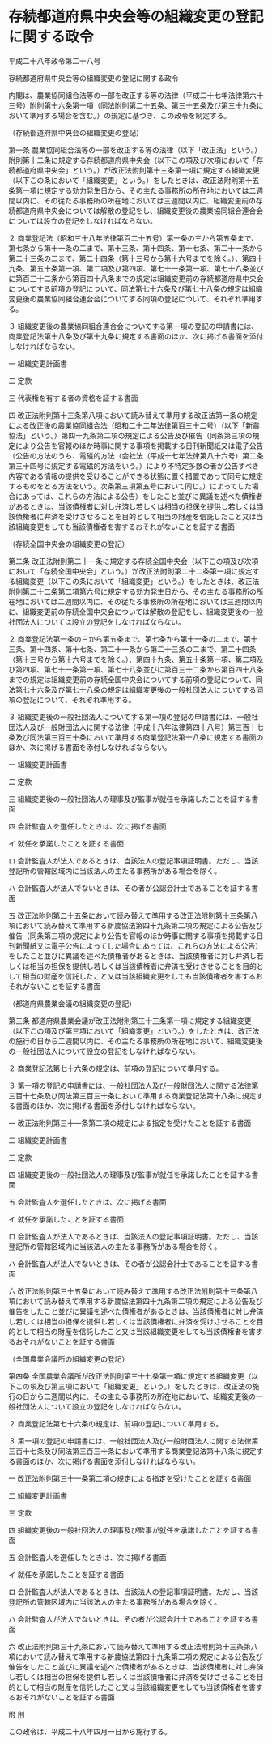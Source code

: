 # 存続都道府県中央会等の組織変更の登記に関する政令

平成二十八年政令第二十八号

存続都道府県中央会等の組織変更の登記に関する政令

内閣は、農業協同組合法等の一部を改正する等の法律（平成二十七年法律第六十三号）附則第十六条第一項（同法附則第二十五条、第三十五条及び第三十九条において準用する場合を含む。）の規定に基づき、この政令を制定する。

（存続都道府県中央会の組織変更の登記）

第一条 農業協同組合法等の一部を改正する等の法律（以下「改正法」という。）附則第十二条に規定する存続都道府県中央会（以下この項及び次項において「存続都道府県中央会」という。）が改正法附則第十三条第一項に規定する組織変更（以下この条において「組織変更」という。）をしたときは、改正法附則第十五条第一項に規定する効力発生日から、その主たる事務所の所在地においては二週間以内に、その従たる事務所の所在地においては三週間以内に、組織変更前の存続都道府県中央会については解散の登記をし、組織変更後の農業協同組合連合会については設立の登記をしなければならない。

２ 商業登記法（昭和三十八年法律第百二十五号）第一条の三から第五条まで、第七条から第十一条の二まで、第十三条、第十四条、第十七条、第二十一条から第二十三条の二まで、第二十四条（第十三号から第十六号までを除く。）、第四十九条、第五十条第一項、第二項及び第四項、第七十一条第一項、第七十八条並びに第百三十二条から第百四十八条までの規定は組織変更前の存続都道府県中央会についてする前項の登記について、同法第七十六条及び第七十八条の規定は組織変更後の農業協同組合連合会についてする同項の登記について、それぞれ準用する。

３ 組織変更後の農業協同組合連合会についてする第一項の登記の申請書には、商業登記法第十八条及び第十九条に規定する書面のほか、次に掲げる書面を添付しなければならない。

一 組織変更計画書

二 定款

三 代表権を有する者の資格を証する書面

四 改正法附則第十三条第八項において読み替えて準用する改正法第一条の規定による改正後の農業協同組合法（昭和二十二年法律第百三十二号）（以下「新農協法」という。）第四十九条第二項の規定による公告及び催告（同条第三項の規定により公告を官報のほか時事に関する事項を掲載する日刊新聞紙又は電子公告（公告の方法のうち、電磁的方法（会社法（平成十七年法律第八十六号）第二条第三十四号に規定する電磁的方法をいう。）により不特定多数の者が公告すべき内容である情報の提供を受けることができる状態に置く措置であって同号に規定するものをとる方法をいう。次条第三項第五号において同じ。）によってした場合にあっては、これらの方法による公告）をしたこと並びに異議を述べた債権者があるときは、当該債権者に対し弁済し若しくは相当の担保を提供し若しくは当該債権者に弁済を受けさせることを目的として相当の財産を信託したこと又は当該組織変更をしても当該債権者を害するおそれがないことを証する書面

（存続全国中央会の組織変更の登記）

第二条 改正法附則第二十一条に規定する存続全国中央会（以下この項及び次項において「存続全国中央会」という。）が改正法附則第二十二条第一項に規定する組織変更（以下この条において「組織変更」という。）をしたときは、改正法附則第二十二条第二項第六号に規定する効力発生日から、その主たる事務所の所在地においては二週間以内に、その従たる事務所の所在地においては三週間以内に、組織変更前の存続全国中央会については解散の登記をし、組織変更後の一般社団法人については設立の登記をしなければならない。

２ 商業登記法第一条の三から第五条まで、第七条から第十一条の二まで、第十三条、第十四条、第十七条、第二十一条から第二十三条の二まで、第二十四条（第十三号から第十六号までを除く。）、第四十九条、第五十条第一項、第二項及び第四項、第七十一条第一項、第七十八条並びに第百三十二条から第百四十八条までの規定は組織変更前の存続全国中央会についてする前項の登記について、同法第七十六条及び第七十八条の規定は組織変更後の一般社団法人についてする同項の登記について、それぞれ準用する。

３ 組織変更後の一般社団法人についてする第一項の登記の申請書には、一般社団法人及び一般財団法人に関する法律（平成十八年法律第四十八号）第三百十七条及び同法第三百三十条において準用する商業登記法第十八条に規定する書面のほか、次に掲げる書面を添付しなければならない。

一 組織変更計画書

二 定款

三 組織変更後の一般社団法人の理事及び監事が就任を承諾したことを証する書面

四 会計監査人を選任したときは、次に掲げる書面

イ 就任を承諾したことを証する書面

ロ 会計監査人が法人であるときは、当該法人の登記事項証明書。ただし、当該登記所の管轄区域内に当該法人の主たる事務所がある場合を除く。

ハ 会計監査人が法人でないときは、その者が公認会計士であることを証する書面

五 改正法附則第二十五条において読み替えて準用する改正法附則第十三条第八項において読み替えて準用する新農協法第四十九条第二項の規定による公告及び催告（同条第三項の規定により公告を官報のほか時事に関する事項を掲載する日刊新聞紙又は電子公告によってした場合にあっては、これらの方法による公告）をしたこと並びに異議を述べた債権者があるときは、当該債権者に対し弁済し若しくは相当の担保を提供し若しくは当該債権者に弁済を受けさせることを目的として相当の財産を信託したこと又は当該組織変更をしても当該債権者を害するおそれがないことを証する書面

（都道府県農業会議の組織変更の登記）

第三条 都道府県農業会議が改正法附則第三十三条第一項に規定する組織変更（以下この項及び第三項において「組織変更」という。）をしたときは、改正法の施行の日から二週間以内に、その主たる事務所の所在地において、組織変更後の一般社団法人について設立の登記をしなければならない。

２ 商業登記法第七十六条の規定は、前項の登記について準用する。

３ 第一項の登記の申請書には、一般社団法人及び一般財団法人に関する法律第三百十七条及び同法第三百三十条において準用する商業登記法第十八条に規定する書面のほか、次に掲げる書面を添付しなければならない。

一 改正法附則第三十一条第二項の規定による指定を受けたことを証する書面

二 組織変更計画書

三 定款

四 組織変更後の一般社団法人の理事及び監事が就任を承諾したことを証する書面

五 会計監査人を選任したときは、次に掲げる書面

イ 就任を承諾したことを証する書面

ロ 会計監査人が法人であるときは、当該法人の登記事項証明書。ただし、当該登記所の管轄区域内に当該法人の主たる事務所がある場合を除く。

ハ 会計監査人が法人でないときは、その者が公認会計士であることを証する書面

六 改正法附則第三十五条において読み替えて準用する改正法附則第十三条第八項において読み替えて準用する新農協法第四十九条第二項の規定による公告及び催告をしたこと並びに異議を述べた債権者があるときは、当該債権者に対し弁済し若しくは相当の担保を提供し若しくは当該債権者に弁済を受けさせることを目的として相当の財産を信託したこと又は当該組織変更をしても当該債権者を害するおそれがないことを証する書面

（全国農業会議所の組織変更の登記）

第四条 全国農業会議所が改正法附則第三十七条第一項に規定する組織変更（以下この項及び第三項において「組織変更」という。）をしたときは、改正法の施行の日から二週間以内に、その主たる事務所の所在地において、組織変更後の一般社団法人について設立の登記をしなければならない。

２ 商業登記法第七十六条の規定は、前項の登記について準用する。

３ 第一項の登記の申請書には、一般社団法人及び一般財団法人に関する法律第三百十七条及び同法第三百三十条において準用する商業登記法第十八条に規定する書面のほか、次に掲げる書面を添付しなければならない。

一 改正法附則第三十一条第二項の規定による指定を受けたことを証する書面

二 組織変更計画書

三 定款

四 組織変更後の一般社団法人の理事及び監事が就任を承諾したことを証する書面

五 会計監査人を選任したときは、次に掲げる書面

イ 就任を承諾したことを証する書面

ロ 会計監査人が法人であるときは、当該法人の登記事項証明書。ただし、当該登記所の管轄区域内に当該法人の主たる事務所がある場合を除く。

ハ 会計監査人が法人でないときは、その者が公認会計士であることを証する書面

六 改正法附則第三十九条において読み替えて準用する改正法附則第十三条第八項において読み替えて準用する新農協法第四十九条第二項の規定による公告及び催告をしたこと並びに異議を述べた債権者があるときは、当該債権者に対し弁済し若しくは相当の担保を提供し若しくは当該債権者に弁済を受けさせることを目的として相当の財産を信託したこと又は当該組織変更をしても当該債権者を害するおそれがないことを証する書面

附 則

この政令は、平成二十八年四月一日から施行する。
